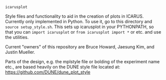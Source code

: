 `icarusplot`

Style files and functionality to aid in the creation of plots in ICARUS. Currently only implemented in Python. To use it, go to this directory and `source setup_style.sh`. This sets up icarusplot in 
your PYTHONPATH, so that you can `import icarusplot` or `from icarusplot import *` or etc. and use the utilities.

Current "owners" of this repository are Bruce Howard, Jaesung Kim, and Justin Mueller.

Parts of the design, e.g. the mplstyle file or bolding of the experiment name etc., are based heavily on the DUNE style file located at: https://github.com/DUNE/dune_plot_style
